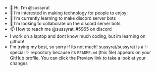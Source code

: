 - 👋 Hi, I’m @sussyrat
- 👀 I’m interested in making technology for people to enjoy;
- 🌱 I’m currently learning to make discord server bots
- 💞️ I’m looking to collaborate on the discord server bots
- 📫 How to reach me @sussyrat_#5965 on discord
- I work on a laptop and dont know much coding, but im learning on github!
- I'm trying my best, so sorry if its not much!
sussyrat/sussyrat is a ✨ special ✨ repository because its `README.md` (this file) appears on your GitHub profile.
You can click the Preview link to take a look at your changes
